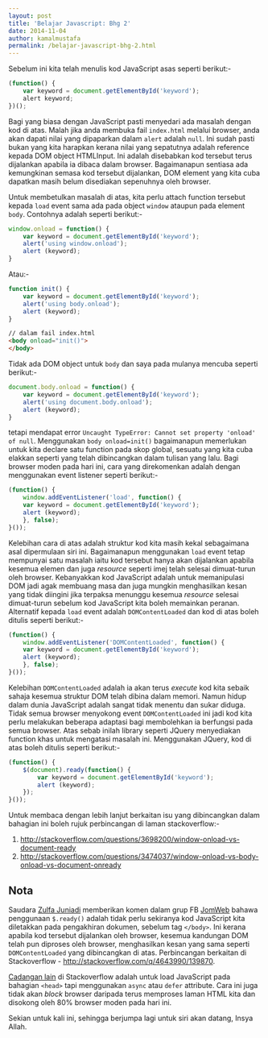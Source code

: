 ```yaml
---
layout: post
title: 'Belajar Javascript: Bhg 2'
date: 2014-11-04
author: kamalmustafa
permalink: /belajar-javascript-bhg-2.html
---
```


Sebelum ini kita telah menulis kod JavaScript asas seperti berikut:-

```js
(function() {
    var keyword = document.getElementById('keyword');
    alert keyword;
})();
```

Bagi yang biasa dengan JavaScript pasti menyedari ada masalah dengan kod di
atas. Malah jika anda membuka fail `index.html` melalui browser, anda akan
dapati nilai yang dipaparkan dalam `alert` adalah `null`. Ini sudah pasti bukan
yang kita harapkan kerana nilai yang sepatutnya adalah reference kepada DOM
object HTMLInput. Ini adalah disebabkan kod tersebut terus dijalankan apabila
ia dibaca dalam browser. Bagaimanapun sentiasa ada kemungkinan semasa kod
tersebut dijalankan, DOM element yang kita cuba dapatkan masih belum disediakan
sepenuhnya oleh browser.

Untuk membetulkan masalah di atas, kita perlu attach function tersebut kepada
`load` event sama ada pada object `window` ataupun pada element `body`. Contohnya adalah seperti berikut:-

```js
window.onload = function() {
    var keyword = document.getElementById('keyword');
    alert('using window.onload');
    alert (keyword);
}
```

Atau:-

```js
function init() {
    var keyword = document.getElementById('keyword');
    alert('using body.onload');
    alert (keyword);
}
```

```html
// dalam fail index.html
<body onload="init()">
</body>
```

Tidak ada DOM object untuk `body` dan saya pada mulanya mencuba seperti
berikut:-

```js
document.body.onload = function() {
    var keyword = document.getElementById('keyword');
    alert('using document.body.onload');
    alert (keyword);
}
```

tetapi mendapat error `Uncaught TypeError: Cannot set property 'onload' of
null`. Menggunakan `body onload=init()` bagaimanapun memerlukan untuk kita
declare satu function pada skop global, sesuatu yang kita cuba elakkan seperti
yang telah dibincangkan dalam tulisan yang lalu. Bagi browser moden pada hari
ini, cara yang direkomenkan adalah dengan menggunakan event listener seperti
berikut:-

```js
(function() {
    window.addEventListener('load', function() {
    var keyword = document.getElementById('keyword');
    alert (keyword);
    }, false);
}());
```

Kelebihan cara di atas adalah struktur kod kita masih kekal sebagaimana asal
dipermulaan siri ini. Bagaimanapun menggunakan `load` event tetap mempunyai
satu masalah iaitu kod tersebut hanya akan dijalankan apabila kesemua elemen
dan juga *resource* seperti imej telah selesai dimuat-turun oleh browser. Kebanyakkan kod JavaScript adalah untuk memanipulasi DOM jadi agak membuang
masa dan juga mungkin menghasilkan kesan yang tidak diingini jika terpaksa
menunggu kesemua *resource* selesai dimuat-turun sebelum kod JavaScript kita
boleh memainkan peranan. Alternatif kepada `load` event adalah
`DOMContentLoaded` dan kod di atas boleh ditulis seperti berikut:-

```js
(function() {
    window.addEventListener('DOMContentLoaded', function() {
    var keyword = document.getElementById('keyword');
    alert (keyword);
    }, false);
}());
```

Kelebihan `DOMContentLoaded` adalah ia akan terus *execute* kod kita sebaik
sahaja kesemua struktur DOM telah dibina dalam memori. Namun hidup dalam dunia
JavaScript adalah sangat tidak menentu dan sukar diduga. Tidak semua browser
menyokong event `DOMContentLoaded` ini jadi kod kita perlu melakukan beberapa
adaptasi bagi membolehkan ia berfungsi pada semua browser. Atas sebab inilah
library seperti JQuery menyediakan function khas untuk mengatasi masalah ini. Menggunakan JQuery, kod di atas boleh ditulis seperti berikut:-

```js
(function() {
    $(document).ready(function() {
        var keyword = document.getElementById('keyword');
        alert (keyword);
    });
}());
```

Untuk membaca dengan lebih lanjut berkaitan isu yang dibincangkan dalam
bahagian ini boleh rujuk perbincangan di laman stackoverflow:-

1. http://stackoverflow.com/questions/3698200/window-onload-vs-document-ready
1. http://stackoverflow.com/questions/3474037/window-onload-vs-body-onload-vs-document-onready

## Nota
Saudara [Zulfa Juniadi][zulfa] memberikan komen dalam grup FB [JomWeb] bahawa penggunaan
`$.ready()` adalah tidak perlu sekiranya kod JavaScript kita diletakkan pada pengakhiran dokumen, sebelum tag `</body>`. Ini
kerana apabila kod tersebut dijalankan oleh browser, kesemua kandungan DOM telah pun diproses
oleh browser, menghasilkan kesan yang sama seperti `DOMContentLoaded` yang dibincangkan di atas.
Perbincangan berkaitan di Stackoverflow - http://stackoverflow.com/q/4643990/139870.

[Cadangan lain] di Stackoverflow adalah untuk load JavaScript pada bahagian `<head>` tapi menggunakan `async` atau `defer`
attribute. Cara ini juga tidak akan *block* browser daripada terus memproses laman HTML kita dan disokong oleh
80% browser moden pada hari ini.

Sekian untuk kali ini, sehingga berjumpa lagi untuk siri akan datang, Insya
Allah.

[zulfa]:https://github.com/zulfajuniadi
[JomWeb]:https://www.facebook.com/groups/jomweb/
[Cadangan lain]:http://stackoverflow.com/questions/436411/where-is-the-best-place-to-put-script-tags-in-html-markup/24070373#24070373
